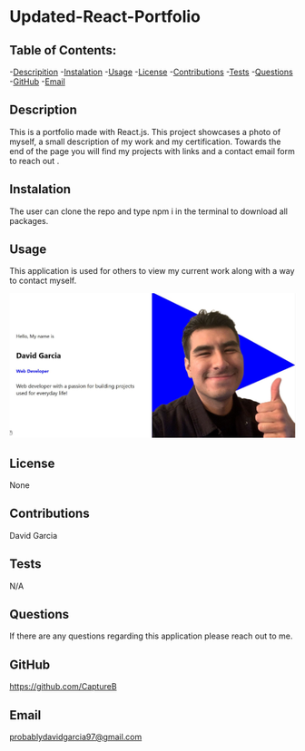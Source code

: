 # Updated-React-Portfolio

## Table of Contents: 
-[Descripition](#Description)
    -[Instalation](#Instalation)
    -[Usage](#Usage)
    -[License](#License)
    -[Contributions](#Contributions)
    -[Tests](#Tests)
    -[Questions](#Questions)
    -[GitHub](#GitHub)
    -[Email](#Email)
    
##  Description
This is a portfolio made with React.js. This project showcases a photo of myself, a small description of my work and my certification. Towards the end of the page  you will find my projects with links and a contact email form to reach out .

## Instalation
The user can clone the repo and type npm i in the terminal to download all packages.

## Usage
This application is used for others to view my current work along with a way to contact myself.

![Picture of my portfolio](my-app/src/img/myself.JPG)

## License
None

## Contributions
David Garcia

## Tests
N/A

## Questions
If there are any questions regarding this application please reach out to me.

## GitHub 
https://github.com/CaptureB

## Email
probablydavidgarcia97@gmail.com